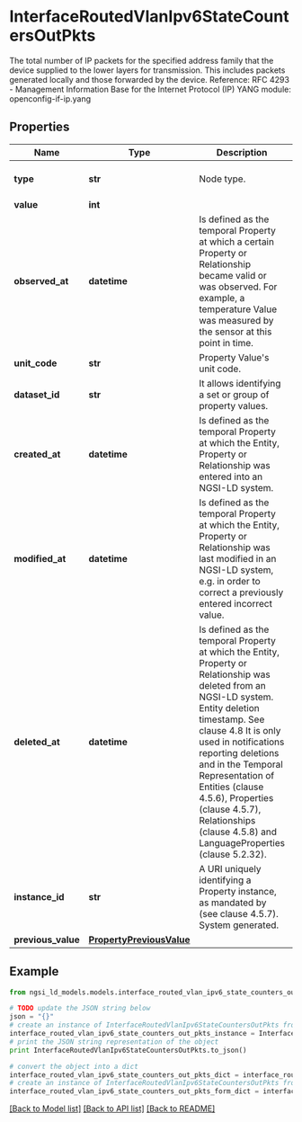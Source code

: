 # InterfaceRoutedVlanIpv6StateCountersOutPkts

The total number of IP packets for the specified address family that the device supplied to the lower layers for transmission. This includes packets generated locally and those forwarded by the device.  Reference: RFC 4293 - Management Information Base for the Internet Protocol (IP)  YANG module: openconfig-if-ip.yang 

## Properties

Name | Type | Description | Notes
------------ | ------------- | ------------- | -------------
**type** | **str** | Node type.  | [optional] [default to 'Property']
**value** | **int** |  | 
**observed_at** | **datetime** | Is defined as the temporal Property at which a certain Property or Relationship became valid or was observed. For example, a temperature Value was measured by the sensor at this point in time.  | [optional] 
**unit_code** | **str** | Property Value&#39;s unit code.  | [optional] 
**dataset_id** | **str** | It allows identifying a set or group of property values.  | [optional] 
**created_at** | **datetime** | Is defined as the temporal Property at which the Entity, Property or Relationship was entered into an NGSI-LD system.  | [optional] [readonly] 
**modified_at** | **datetime** | Is defined as the temporal Property at which the Entity, Property or Relationship was last modified in an NGSI-LD system, e.g. in order to correct a previously entered incorrect value.  | [optional] [readonly] 
**deleted_at** | **datetime** | Is defined as the temporal Property at which the Entity, Property or Relationship was deleted from an NGSI-LD system.  Entity deletion timestamp. See clause 4.8 It is only used in notifications reporting deletions and in the Temporal Representation of Entities (clause 4.5.6), Properties (clause 4.5.7), Relationships (clause 4.5.8) and LanguageProperties (clause 5.2.32).  | [optional] [readonly] 
**instance_id** | **str** | A URI uniquely identifying a Property instance, as mandated by (see clause 4.5.7). System generated.  | [optional] [readonly] 
**previous_value** | [**PropertyPreviousValue**](PropertyPreviousValue.md) |  | [optional] 

## Example

```python
from ngsi_ld_models.models.interface_routed_vlan_ipv6_state_counters_out_pkts import InterfaceRoutedVlanIpv6StateCountersOutPkts

# TODO update the JSON string below
json = "{}"
# create an instance of InterfaceRoutedVlanIpv6StateCountersOutPkts from a JSON string
interface_routed_vlan_ipv6_state_counters_out_pkts_instance = InterfaceRoutedVlanIpv6StateCountersOutPkts.from_json(json)
# print the JSON string representation of the object
print InterfaceRoutedVlanIpv6StateCountersOutPkts.to_json()

# convert the object into a dict
interface_routed_vlan_ipv6_state_counters_out_pkts_dict = interface_routed_vlan_ipv6_state_counters_out_pkts_instance.to_dict()
# create an instance of InterfaceRoutedVlanIpv6StateCountersOutPkts from a dict
interface_routed_vlan_ipv6_state_counters_out_pkts_form_dict = interface_routed_vlan_ipv6_state_counters_out_pkts.from_dict(interface_routed_vlan_ipv6_state_counters_out_pkts_dict)
```
[[Back to Model list]](../README.md#documentation-for-models) [[Back to API list]](../README.md#documentation-for-api-endpoints) [[Back to README]](../README.md)


